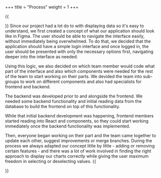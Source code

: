 +++
title = "Process"
weight = 1
+++

{{<section title="Process">}}
Since our project had a lot do to with displaying data so it's easy to understand, we first created a concept of what our application should look like in Figma. The user should be able to navigate the interface easily, without immediately being overwhelmed. To do that, we decided that the application should have a simple login interface and once logged in, the user should be presented with only the necessary options first, navigating deeper into the interface as needed.

Using this logic, we also decided on which team member would code what part of the interface and also which components were needed for the rest of the team to start working on their parts. We devided the team into sub-groups to work on different components and also had specialists for frontend and backend.

The backend was developed prior to and alongside the frontend. We needed some backend functionality and initial reading data from the database to build the frontend on top of this functionality.

While that initial backend development was happening, frontend members started reading into React and components, so they could start working immediately once the backend functionality was implemented.

Then, everyone began working on their part and the team came together to update each other, suggest improvements or merge branches. During the process we always adapted our concept little by little - adding or removing certain features - and there was a lot of work involved in finding the right approach to display our charts correctly while giving the user maximum freedom in selecting or deselecting values.
{{</section>}}